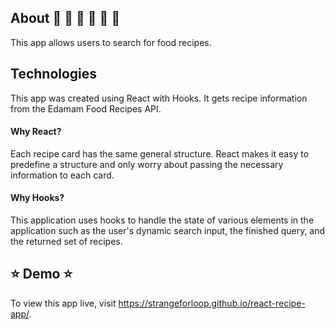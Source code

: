 ## About :peach: :ramen: :fork_and_knife: :cherries: :pizza: :green_apple:
This app allows users to search for food recipes. 

## Technologies
This app was created using React with Hooks. 
It gets recipe information from the Edamam Food Recipes API.

#### Why React?
Each recipe card has the same general structure. React makes it easy to predefine a structure and only worry about passing the necessary information to each card. 

#### Why Hooks?
This application uses hooks to handle the state of various elements in the application such as the user's dynamic search input, the finished query, and the returned set of recipes.

## :star: Demo :star:
To view this app live, visit https://strangeforloop.github.io/react-recipe-app/.

